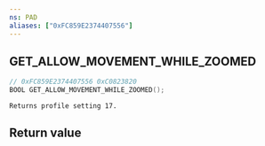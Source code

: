 ```yaml
---
ns: PAD
aliases: ["0xFC859E2374407556"]
---
```

## GET_ALLOW_MOVEMENT_WHILE_ZOOMED

```c
// 0xFC859E2374407556 0xC0823820
BOOL GET_ALLOW_MOVEMENT_WHILE_ZOOMED();
```

```
Returns profile setting 17.
```


## Return value
